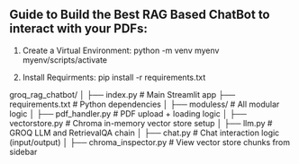 ## Guide to Build the Best RAG Based ChatBot to interact with your PDFs:

1. Create a Virtual Environment:
   python -m venv myenv
   myenv/scripts/activate

2. Install Requirments:
   pip install -r requirements.txt

groq_rag_chatbot/
│
├── index.py # Main Streamlit app
├── requirements.txt # Python dependencies
│
├── moduless/ # All modular logic
│ ├── pdf_handler.py # PDF upload + loading logic
│ ├── vectorstore.py # Chroma in-memory vector store setup
│ ├── llm.py # GROQ LLM and RetrievalQA chain
│ ├── chat.py # Chat interaction logic (input/output)
│ ├── chroma_inspector.py # View vector store chunks from sidebar
